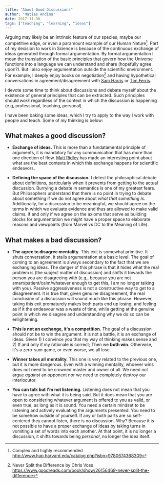 ```yaml
---
title: "About Good Discussions"
author: "Matias Andina"
date: 2017-11-30
tags: ["teaching", "learning", "ideas"]
---
```


Arguing may likely be an intrinsic feature of our species, maybe our competitive edge, or even a paramount example of our Human Nature[^EnigmaReason]. Part of my decision to work in Science is because of the continuous exchange of ideas generated through formal argumentation. By formal argumentation I mean the translation of the basic principles that govern how the Universe functions into a language we can understand and share (hopefully agree upon?). But I also enjoy argumentation outside the scientific environment. For example, I deeply enjoy books on negotiation[^NeverSplit] and having hypothetical conversations in agreement/disagreement with [Sam Harris](https://soundcloud.com/samharrisorg) or [Tim Ferris](https://tim.blog/).  

I devote some time to think about discussions and debate myself about the existence of general principles that can be extracted. Such principles should *work* regardless of the context in which the discussion is happening (e.g, professional, teaching, personal).  

I have been baking some ideas, which I try to apply to the way I work with people and teach. Some of my thinking is below:  

## What makes a good discussion? 

* **Exchange of ideas.** This is more than a fundatamental principle of arguments, it is mandatory for any communication that has more than one direction of flow. [Matt Ridley](https://www.ted.com/talks/matt_ridley_when_ideas_have_sex) has made an interesting point about what are the best contexts in which this exchange happens for scientific endeavors. 

* **Defining the space of the discussion.** I detest the philosophical debate about definitions, particularly when it prevents from getting to the actual discussion. Burrying a debate in semantics is one of my greatest fears. But Philosophers understand that there is no point in trying to debate about something if we do not agree about *what that something is*. Additionally, for a discussion to be meaningful, we should agree on the terms in which we evaluate evidence and thus are allowed to make valid claims. If and only if we agree on the axioms that serve as building blocks for argumentation we might have a proper space to elaborate reasons and viewpoints (from Marvel vs DC to the Meaning of Life).

## What makes a bad discussion?

* **The agree to disagree mentality.** This exit is somewhat primitive. It shuts conversation, it stalls argumentation at a basic level. The goal of coming to an agreement is always secondary to the fact that we are exchanging ideas. The danger of this phrase is that it hides what the real problem is (the subject matter of discussion) and shifts it towards the person you are disagreeing with (e.g., because you are not smart/patient/calm/whatever enough to get this, I am no longer talking with you). Passive aggressiveness is not a constructive way to get to a disagreement. It is true that, given genuine disagreement, the real conclusion of a discussion will sound much like this phrase. However, taking this exit prematurely makes both parts end up losing, and feeling as if it the endeavour was a waste of time, while getting at the genuine point in which we disagree and understanding why we do so can be enlightening.  

* **This is not an exchange, it's a competition.** The goal of a discussion should not be to win the argument. It is not a battle, it is an exchange of ideas. Given 1) I convince you that my way of thinking makes sense and 2) If and only if my rationale is correct; Then we **both win**. Otherwise, it's a zero-sum game, or even worse, we all lose.  

* **Winner takes all mentality.** This one is very related to the previous one, but it is more dangerous. Even with a winning mentality, whoever wins does not need to be crowned master and owner of all. We need not argue *against* an opponent nor we need to completely destroy our interlocutor.   

* **You can talk but I'm not listening.** Listening does not mean that you have to agree with what it is being said. But it does mean that you are open to considering whatever argument is offered to you as valid, or even true, as long as it is sound. You need a certain mindset to be listening and actively evaluating the arguments presented. You need to be somehow outside of yourself. If any or both parts are so self-centered they cannot listen, there is no discussion. Why? Because it is not possible to have a proper exchange of ideas by taking turns in vomiting a set of words into each another. At that point, it is no longer a discussion, it shifts towards being *personal*, no longer the idea itself.

[^EnigmaReason]: Complex and highly recommended http://www.hup.harvard.edu/catalog.php?isbn=9780674368309

[^NeverSplit]: Never Split the Difference by Chris Voss https://www.goodreads.com/book/show/26156469-never-split-the-difference

